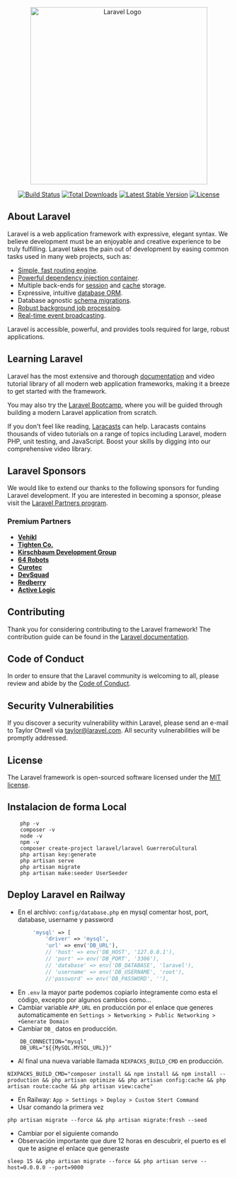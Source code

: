 <p align="center"><a href="https://laravel.com" target="_blank"><img src="https://raw.githubusercontent.com/laravel/art/master/logo-lockup/5%20SVG/2%20CMYK/1%20Full%20Color/laravel-logolockup-cmyk-red.svg" width="400" alt="Laravel Logo"></a></p>

<p align="center">
<a href="https://github.com/laravel/framework/actions"><img src="https://github.com/laravel/framework/workflows/tests/badge.svg" alt="Build Status"></a>
<a href="https://packagist.org/packages/laravel/framework"><img src="https://img.shields.io/packagist/dt/laravel/framework" alt="Total Downloads"></a>
<a href="https://packagist.org/packages/laravel/framework"><img src="https://img.shields.io/packagist/v/laravel/framework" alt="Latest Stable Version"></a>
<a href="https://packagist.org/packages/laravel/framework"><img src="https://img.shields.io/packagist/l/laravel/framework" alt="License"></a>
</p>

## About Laravel

Laravel is a web application framework with expressive, elegant syntax. We believe development must be an enjoyable and creative experience to be truly fulfilling. Laravel takes the pain out of development by easing common tasks used in many web projects, such as:

- [Simple, fast routing engine](https://laravel.com/docs/routing).
- [Powerful dependency injection container](https://laravel.com/docs/container).
- Multiple back-ends for [session](https://laravel.com/docs/session) and [cache](https://laravel.com/docs/cache) storage.
- Expressive, intuitive [database ORM](https://laravel.com/docs/eloquent).
- Database agnostic [schema migrations](https://laravel.com/docs/migrations).
- [Robust background job processing](https://laravel.com/docs/queues).
- [Real-time event broadcasting](https://laravel.com/docs/broadcasting).

Laravel is accessible, powerful, and provides tools required for large, robust applications.

## Learning Laravel

Laravel has the most extensive and thorough [documentation](https://laravel.com/docs) and video tutorial library of all modern web application frameworks, making it a breeze to get started with the framework.

You may also try the [Laravel Bootcamp](https://bootcamp.laravel.com), where you will be guided through building a modern Laravel application from scratch.

If you don't feel like reading, [Laracasts](https://laracasts.com) can help. Laracasts contains thousands of video tutorials on a range of topics including Laravel, modern PHP, unit testing, and JavaScript. Boost your skills by digging into our comprehensive video library.

## Laravel Sponsors

We would like to extend our thanks to the following sponsors for funding Laravel development. If you are interested in becoming a sponsor, please visit the [Laravel Partners program](https://partners.laravel.com).

### Premium Partners

- **[Vehikl](https://vehikl.com)**
- **[Tighten Co.](https://tighten.co)**
- **[Kirschbaum Development Group](https://kirschbaumdevelopment.com)**
- **[64 Robots](https://64robots.com)**
- **[Curotec](https://www.curotec.com/services/technologies/laravel)**
- **[DevSquad](https://devsquad.com/hire-laravel-developers)**
- **[Redberry](https://redberry.international/laravel-development)**
- **[Active Logic](https://activelogic.com)**

## Contributing

Thank you for considering contributing to the Laravel framework! The contribution guide can be found in the [Laravel documentation](https://laravel.com/docs/contributions).

## Code of Conduct

In order to ensure that the Laravel community is welcoming to all, please review and abide by the [Code of Conduct](https://laravel.com/docs/contributions#code-of-conduct).

## Security Vulnerabilities

If you discover a security vulnerability within Laravel, please send an e-mail to Taylor Otwell via [taylor@laravel.com](mailto:taylor@laravel.com). All security vulnerabilities will be promptly addressed.

## License

The Laravel framework is open-sourced software licensed under the [MIT license](https://opensource.org/licenses/MIT).
## Instalacion de forma Local
```
    php -v
    composer -v
    node -v
    npm -v
    composer create-project laravel/laravel GuerreroCultural
    php artisan key:generate
    php artisan serve
    php artisan migrate
    php artisan make:seeder UserSeeder
```

## Deploy Laravel en Railway
- En el archivo: `config/database.php` en mysql comentar host, port, database, username y password
```php
        'mysql' => [
            'driver' => 'mysql',
            'url' => env('DB_URL'),
            // 'host' => env('DB_HOST', '127.0.0.1'),
            // 'port' => env('DB_PORT', '3306'),
            // 'database' => env('DB_DATABASE', 'laravel'),
            // 'username' => env('DB_USERNAME', 'root'),
            //'password' => env('DB_PASSWORD', ''),
```
- En `.env` la mayor parte podemos copiarlo íntegramente como esta el código, excepto por algunos cambios como...
- Cambiar variable `APP_URL` en producción por el enlace que generes automaticamente en `Settings > Networking > Public Networking > +Generate Domain`
- Cambiar `DB_` datos en producción. 
```
    DB_CONNECTION="mysql"
    DB_URL="${{MySQL.MYSQL_URL}}"
```
- Al final una nueva variable llamada `NIXPACKS_BUILD_CMD` en producción.
```
NIXPACKS_BUILD_CMD="composer install && npm install && npm install --production && php artisan optimize && php artisan config:cache && php artisan route:cache && php artisan view:cache"
```
- En Railway: `App > Settings > Deploy > Custom Stert Command` 
- Usar comando la primera vez
```
php artisan migrate --force && php artisan migrate:fresh --seed
```
- Cambiar por el siguiente comando
- Observación importante que dure 12 horas en descubrir, el puerto es el que te asigne el enlace que generaste
```
sleep 15 && php artisan migrate --force && php artisan serve --host=0.0.0.0 --port=9000
```

